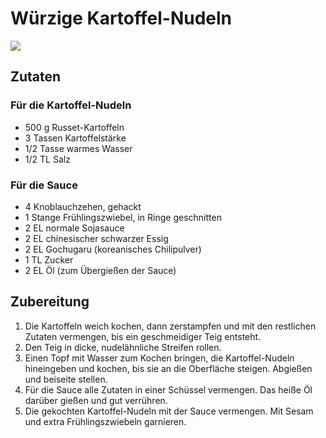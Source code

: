 # Würzige Kartoffel-Nudeln  

![](https://radiatortwo.github.io/rezepte/pics/kartoffel_nudeln.webp)

## Zutaten  

### Für die Kartoffel-Nudeln  
- 500 g Russet-Kartoffeln  
- 3 Tassen Kartoffelstärke  
- 1/2 Tasse warmes Wasser  
- 1/2 TL Salz  

### Für die Sauce  
- 4 Knoblauchzehen, gehackt  
- 1 Stange Frühlingszwiebel, in Ringe geschnitten  
- 2 EL normale Sojasauce  
- 2 EL chinesischer schwarzer Essig  
- 2 EL Gochugaru (koreanisches Chilipulver)  
- 1 TL Zucker  
- 2 EL Öl (zum Übergießen der Sauce)  

## Zubereitung  

1. Die Kartoffeln weich kochen, dann zerstampfen und mit den restlichen Zutaten vermengen, bis ein geschmeidiger Teig entsteht.  
2. Den Teig in dicke, nudelähnliche Streifen rollen.  
3. Einen Topf mit Wasser zum Kochen bringen, die Kartoffel-Nudeln hineingeben und kochen, bis sie an die Oberfläche steigen. Abgießen und beiseite stellen.  
4. Für die Sauce alle Zutaten in einer Schüssel vermengen. Das heiße Öl darüber gießen und gut verrühren.  
5. Die gekochten Kartoffel-Nudeln mit der Sauce vermengen. Mit Sesam und extra Frühlingszwiebeln garnieren.  